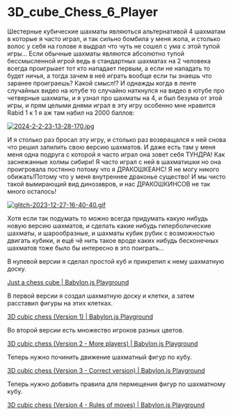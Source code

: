 # 3D_cube_Chess_6_Player

Шестерные кубические шахматы являються альтернативой 4 шахматам в которые я часто играл, и так сильно бомбила у меня жопа, и столько волос у себя на голове я выдрал что чуть не сошел с ума с этой тупой игры... Если обычные шахматы являются абсолютно тупой бессмысленной игрой ведь в стандартных шахматах на 2 человека всегда проигрыает тот кто нападает первым, а если не нападать то будет ничья, а тогда зачем в неё играть вообще если ты знаешь что заранее проиграешь? Какой смысл!? И однажды когда в ленте случайных видео на ютубе то случайно наткнулся на видео в ютубе про четверные шахматы, и я узнал про шахматы на 4, и был безума от этой игры, и прям целыми днями играл в эту игру особенно мне нравится Rabid 1 к 1 я аж там набил на 2000 баллов: 

[![2024-2-2-23-13-28-170.jpg](https://i.postimg.cc/kGfT6SH1/2024-2-2-23-13-28-170.jpg)](https://postimg.cc/JHHNSsMZ)

И я столько раз бросал эту игру, и столько раз возвращался к ней снова что решил запилить свою версию шахматов. И даже есть там у меня меня одна подруга с которой я часто играл она зовет себя ТУНДРА! Как заснежанные холмы сибири! Я часто играл с ней в шахматишки но она проигровала постянно потому что я ДРАКОШКЕАНС! Я не могу никого обижать!Потому что у меня внутреннее драконье существо! И мы чисто такой вымирающий вид динозавров, и нас ДРАКОШКИНСОВ не так много осталось! 

[![glitch-2023-12-27-16-40-40.gif](https://i.postimg.cc/j5RSxBkZ/glitch-2023-12-27-16-40-40.gif)](https://postimg.cc/yJrHnpKZ)

Хотя если так подумать то можно всегда придумать какую нибудь новую версию шахматов, и сделать какие нибудь гиперболические шахматы, и шарообразные, и шахматы кубик рубик с возможностью двигать кубики, и ещё чё нить такое вроде каких нибудь бесконечных шахматов тоже было бы интересно в это поиграть...

В нулевой версии я сделал простой куб и прикрепил к нему шахматную доску.

[Just a chess cube | Babylon.js Playground](https://playground.babylonjs.com/#TC8M1T)

В первой версии я создал шахматную доску и клетки, а затем расставил фигуры на этих клетках.

[3D cubic chess (Version 1) | Babylon.js Playground](https://playground.babylonjs.com/#6TMMNG)

Во второй версии есть множество игроков разных цветов.

[3D cubic chess (Version 2 - More players) | Babylon.js Playground](https://playground.babylonjs.com/#PE5I01)

Теперь нужно починить движение шахматный фигур по кубу.

[3D cubic chess (Version 3 - Correct version) | Babylon.js Playground](https://playground.babylonjs.com/#0O4Z6L#0)

Теперь нужно добавить правила для пермещения фигур по шахматному кубу.

[3D cubic chess (Version 4 - Rules of moves) | Babylon.js Playground](https://playground.babylonjs.com/#IUOF0L#0)
